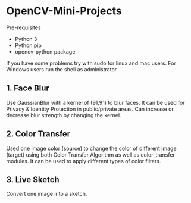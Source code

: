 # OpenCV-Mini-Projects
Pre-requisites
- Python 3
- Python pip
- opencv-python package

If you have some problems try with sudo for linux and mac users. For Windows users run the shell as administrator.

## 1. Face Blur

Use GaussianBlur with a kernel of (91,91) to blur faces. It can be used for Privacy & Identity Protection in public/private areas. Can increase or decrease blur strength by changing the kernel.

## 2. Color Transfer

Used one image color (source) to change the color of different image (target) using both Color Transfer Algorithm as well as color_transfer modules. It can be used to apply different types of color filters.

## 3. Live Sketch

Convert one image into a sketch.

